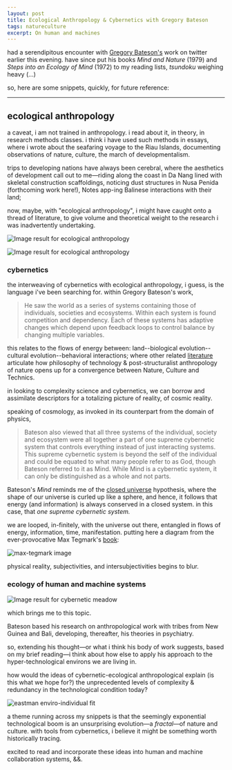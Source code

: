 ```yaml
---
layout: post
title: Ecological Anthropology & Cybernetics with Gregory Bateson
tags: natureculture
excerpt: On human and machines
---
```


had a serendipitous encounter with [Gregory Bateson's](https://en.wikipedia.org/wiki/Gregory_Bateson) work on twitter earlier this evening. have since put his books *Mind and Nature* (1979) and *Steps into an Ecology of Mind* (1972) to my reading lists, *tsundoku* weighing heavy (...)

so, here are some snippets, quickly, for future reference:

---

## ecological anthropology 

a caveat, i am not trained in anthropology. i read about it, in theory, in research methods classes. i think i have used such methods in essays, where i wrote about the seafaring voyage to the Riau Islands, documenting observations of nature, culture, the march of developmentalism. 

trips to developing nations have always been cerebral, where the aesthetics of development call out to me—riding along the coast in Da Nang lined with skeletal construction scaffoldings, noticing dust structures in Nusa Penida (forthcoming work here!), Notes app-ing Balinese interactions with their land;

now, maybe, with "ecological anthropology", i might have caught onto a thread of literature, to give volume and theoretical weight to the research i was inadvertently undertaking. 

![Image result for ecological anthropology](https://image.slidesharecdn.com/eco-anth-course-fundamentals-1-29-08-1201729533246009-3/95/ecological-anthropology-course-fundamentals-1-29-08-3-728.jpg?cb=1201700734)



![Image result for ecological anthropology](https://d3i71xaburhd42.cloudfront.net/ccfc40e8fcbfbaf60ecdf6d365886b78c33a50be/4-Figure2-1.png)



### cybernetics

the interweaving of cybernetics with ecological anthropology, i guess, is the language i've been searching for. within Gregory Bateson's work, 

> He saw the world as a series of systems containing those of individuals, societies and ecosystems. Within each system is found competition and dependency. Each of these systems has adaptive changes which depend upon feedback loops to control balance by changing multiple variables.

[^source]: https://en.wikipedia.org/wiki/Gregory_Bateson

this relates to the flows of energy between: land--biological evolution--cultural evolution--behavioral interactions; where other related [literature](http://s3.amazonaws.com/arena-attachments/1743546/27f376b9a0f5466f7ec919e3c074926e.pdf?1518385163) articulate how philosophy of technology & post-structuralist anthropology of nature opens up for a convergence between Nature, Culture and Technics.

in looking to complexity science and cybernetics, we can borrow and assimilate descriptors for a totalizing picture of reality, of cosmic reality. 

speaking of cosmology, as invoked in its counterpart from the domain of physics, 

> Bateson also viewed that all three systems of the individual, society and ecosystem were all together a part of one supreme cybernetic system that controls everything instead of just interacting systems. This supreme cybernetic system is beyond the self of the individual and could be equated to what many people refer to as God, though Bateson referred to it as Mind. While Mind is a cybernetic system, it can only be distinguished as a whole and not parts. 

Bateson's *Mind* reminds me of the [closed universe](https://www.quantamagazine.org/what-shape-is-the-universe-closed-or-flat-20191104/) hypothesis, where the shape of our universe is curled up like a sphere, and hence, it follows that energy (and information) is always conserved in a closed system. in this case, that *one supreme cybernetic system.* 

we are looped, in-finitely, with the universe out there, entangled in flows of energy, information, time, manifestation. putting here a diagram from the ever-provocative Max Tegmark's [book](https://www.amazon.sg/Our-Mathematical-Universe-Ultimate-Reality/dp/0241954630/ref=asc_df_0241954630/):

![max-tegmark image](https://utopiaordystopia.files.wordpress.com/2014/07/life-as-a-braid-of-space-time.jpg?w=640)



physical reality, subjectivities, and intersubjectivities begins to blur. 

### ecology of human and machine systems 

![Image result for cybernetic meadow](https://www.theparisreview.org/blog/wp-content/uploads/2015/07/murphy_sunrisesequence_2015_jcg7969-copy.jpg)

which brings me to this topic. 

Bateson based his research on anthropological work with tribes from New Guinea and Bali, developing, thereafter, his theories in psychiatry. 

so, extending his thought—or what i think his body of work suggests, based on my brief reading—i think about how else to apply his approach to the hyper-technological environs we are living in. 

how would the ideas of cybernetic-ecological anthropological explain (is this what we hope for?) the unprecedented levels of complexity & redundancy in the technological condition today? 

![eastman enviro-individual fit](https://d2w9rnfcy7mm78.cloudfront.net/6101938/large_99411d9ed919879cc6a3db922794ddf6.png?1581011115?bc=0)

[^source]: Charles Eastman diagram of possible influences on relationships between physical environments, individuals in roles, activity and performance.



a theme running across my snippets is that the seemingly exponential technological boom is an unsurprising evolution—a *fractal*—of nature and culture. with tools from cybernetics, i believe it might be something worth historically tracing. 



excited to read and incorporate these ideas into human and machine collaboration systems, &&. 